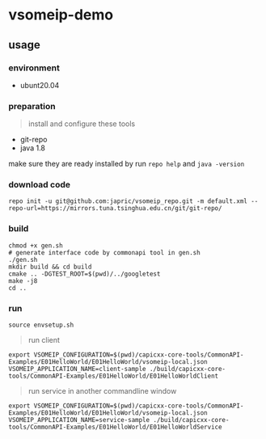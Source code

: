 # vsomeip-demo

## usage

### environment

- ubunt20.04

### preparation

> install and configure these tools

- git-repo
- java 1.8

make sure they are ready installed by run
`repo help` and `java -version`

### download code

`repo init -u git@github.com:japric/vsomeip_repo.git -m default.xml --repo-url=https://mirrors.tuna.tsinghua.edu.cn/git/git-repo/`

### build

```
chmod +x gen.sh
# generate interface code by commonapi tool in gen.sh
./gen.sh
mkdir build && cd build
cmake .. -DGTEST_ROOT=$(pwd)/../googletest
make -j8
cd ..
```

### run

`source envsetup.sh`

> run client

```
export VSOMEIP_CONFIGURATION=$(pwd)/capicxx-core-tools/CommonAPI-Examples/E01HelloWorld/E01HelloWorld/vsomeip-local.json
VSOMEIP_APPLICATION_NAME=client-sample ./build/capicxx-core-tools/CommonAPI-Examples/E01HelloWorld/E01HelloWorldClient
```

> run service in another commandline window

```
export VSOMEIP_CONFIGURATION=$(pwd)/capicxx-core-tools/CommonAPI-Examples/E01HelloWorld/E01HelloWorld/vsomeip-local.json
VSOMEIP_APPLICATION_NAME=service-sample ./build/capicxx-core-tools/CommonAPI-Examples/E01HelloWorld/E01HelloWorldService
```










